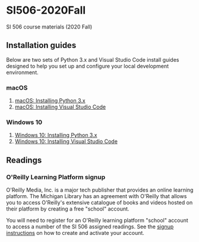 # SI506-2020Fall

SI 506 course materials (2020 Fall)

## Installation guides

Below are two sets of Python 3.x and Visual Studio Code install guides designed to help you set up
and configure your local development environment.

### macOS

1. [macOS: Installing Python 3.x](/docs/guides/macos/mac-install-pysf_python.md)
2. [macOS: Installing Visual Studio Code](/docs/guides/macos/mac-install_vscode_with_py_extension.md)

### Windows 10

1. [Windows 10: Installing Python 3.x](/docs/guides/windows10/win-install-pysf_python.md)
2. [Windows 10: Installing Visual Studio Code](/docs/guides/windows10/win-install_vscode_with_py_extension.md)

## Readings

### O'Reilly Learning Platform signup

O'Reilly Media, Inc. is a major tech publisher that provides an online learning platform. The
Michigan Library has an agreement with O'Reilly that allows you to access O'Reilly's extensive
catalogue of books and videos hosted on their platform by creating a free "school" account.

You will need to register for an O'Reilly learning platform "school" account to access a number of
the SI 506 assigned readings. See the
[signup instructions](/docs/guides/misc/signup-oreilly_learning_platform.md) on how to create and
activate your account.
